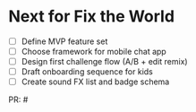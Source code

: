 <!-- status: stub; target: 150+ words -->
<!-- status: stub; target: 150+ words -->
# Next for Fix the World

- [ ] Define MVP feature set
- [ ] Choose framework for mobile chat app
- [ ] Design first challenge flow (A/B + edit remix)
- [ ] Draft onboarding sequence for kids
- [ ] Create sound FX list and badge schema

PR: #<replace-with-final-PR-number>


